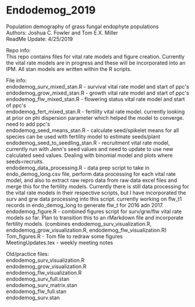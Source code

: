 # Endodemog_2019<br/>
Population demography of grass fungal endophyte populations<br/>
Authors: Joshua C. Fowler and Tom E.X. Miller<br/>
ReadMe Update: 4/25/2019<br/>

Repo info:<br/>
This repo contains files for vital rate models and figure creation. Currently the vital rate models are in progress and these will be incorporated into an IPM. All stan models are written within the R scripts.

File info:<br/>
endodemog_surv_mixed_stan.R - survival vital rate model and start of ppc's<br/>
endodemog_grow_mixed_stan.R - growth vital rate model and start of ppc's<br/>
endodemog_flw_mixed_stan.R - flowering status vital rate model and start of ppc's<br/>
endodemog_fert_mixed_stan.R - fertility vital rate model. currently looking at prior on phi dispersion parameter which helped the model to converge. need to add ppc's<br/>
endodemog_seed_means_stan.R - calculate seed/spikelet means for all species can be used with fertility model to estimate seeds/plant
endodemog_seed_to_seedling_stan.R - recruitment vital rate model, currently run with Jenn's seed values and need to update to use new calculated seed values. Dealing with binomial model and plots where seeds<recruits.<br/>
endodemog_data_processing.R - data prep script to take in endo_demog_long.csv file, perform data processing for each vital rate model, and also to extract raw repro data from raw data excel files and merge this for the fertility models. Currently there is still data processing for the vital rate models in their respective scripts, but I have incorporated the surv and grw data processing into this script. currently working on flw_t1 records in endo_demog_long to generate flw_t for 2016 adn 2017.<br/>
endodemog_figure.R - combined figures script for surv/grw/flw vital rate models so far. Plan to transition this to an rMarkdown file and incorporate fertility models. (combines endodemog_surv_visualization.R, endodemog_grow_visualization.R, endodemog_flw_visualization.R)<br/>
Tom_figures.R - Tom file to redraw some figures<br/>
MeetingUpdates.tex - weekly meeting notes<br/>

Old/practice files:<br/>
endodemog_surv_visualization.R<br/>
endodemog_grow_visualization.R<br/>
endodemog_flw_visualization.R<br/>
endodemog_surv_full.stan<br/>
endodemog_surv_matrix.stan<br/>
endodemog_flw_full.stan<br/>
endodemog_surv.stan<br/>

